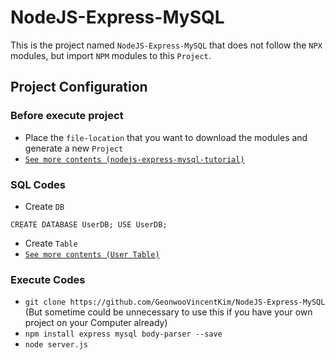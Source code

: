 # NodeJS-Express-MySQL

This is the project named `NodeJS-Express-MySQL` that does not follow the `NPX` modules, but import `NPM` modules to this `Project`.

## Project Configuration

### Before execute project

- Place the `file-location` that you want to download the modules and generate a new `Project`
- [`See more contents (nodejs-express-mysql-tutorial)`](https://bezkoder.com/node-js-rest-api-express-mysql/)

### SQL Codes

- Create `DB`

`CREATE DATABASE UserDB;
USE UserDB;`

- Create `Table`
- [`See more contents (User Table)`](https://gist.github.com/GeonwooVincentKim)

### Execute Codes

- `git clone https://github.com/GeonwooVincentKim/NodeJS-Express-MySQL` (But sometime could be unnecessary to use this if you have your own project on your Computer already)
- `npm install express mysql body-parser --save`
- `node server.js`
